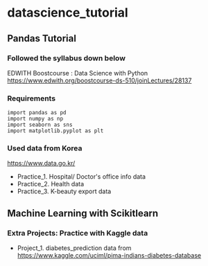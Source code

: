 ﻿# datascience_tutorial

## Pandas Tutorial

### Followed the syllabus down below
EDWITH Boostcourse : Data Science with Python \
https://www.edwith.org/boostcourse-ds-510/joinLectures/28137 

### Requirements
    import pandas as pd
    import numpy as np
    import seaborn as sns
    import matplotlib.pyplot as plt
    
### Used data from Korea
https://www.data.go.kr/ 
* Practice_1. Hospital/ Doctor's office info data 
* Practice_2. Health data 
* Practice_3. K-beauty export data

## Machine Learning with Scikitlearn

### Extra Projects: Practice with Kaggle data
* Project_1. diabetes_prediction
    data from https://www.kaggle.com/uciml/pima-indians-diabetes-database
